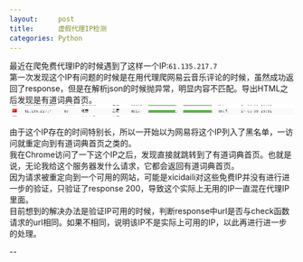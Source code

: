 ```yaml
---
layout:     post
title:      虚假代理IP检测
categories: Python
---
```


最近在爬免费代理IP的时候遇到了这样一个IP:`61.135.217.7`  
第一次发现这个IP有问题的时候是在用代理爬网易云音乐评论的时候，虽然成功返回了response，但是在解析json的时候抛异常，明显内容不匹配。导出HTML之后发现是有道词典首页。  
![0](/resource/2017-09-09-Check-Fake-Proxy/0.png)

由于这个IP存在的时间特别长，所以一开始以为网易将这个IP列入了黑名单，一访问就重定向到有道词典首页之类的。  
我在Chrome访问了一下这个IP之后，发现直接就跳转到了有道词典首页。也就是说，无论我给这个服务器发什么请求，它都会返回有道词典首页。  
因为请求被重定向到一个可用的网站，可能是xicidaili对这些免费IP并没有进行进一步的验证，只验证了response 200，导致这个实际上无用的IP一直混在代理IP里面。  
目前想到的解决办法是验证IP可用的时候，判断response中url是否与check函数请求的url相同。如果不相同，说明该IP不是实际上可用的IP，以此再进行进一步的处理。

--